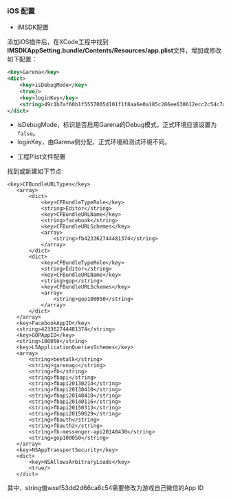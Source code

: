 ### iOS 配置

* iMSDK配置

 添加iOS插件后，在XCode工程中找到**IMSDKAppSetting.bundle/Contents/Resources/app.plist**文件，增加或修改如下配置：

 ```xml
 <key>Garena</key>
 <dict>
     <key>isDebugMode</key>
     <true/>
     <key>loginKey</key>
     <string>49c1b7af60b1f5557005d101f1f8aa6e0a185c286ee630612ecc2c54c7ac7b27</string>
 </dict>
 ```
 
 - isDebugMode，标识是否启用Garena的Debug模式，正式环境应该设置为`false`。
 - loginKey，由Garena侧分配，正式环境和测试环境不同。

* 工程Plist文件配置

 找到或新建如下节点:

 ```plist
<key>CFBundleURLTypes</key>
	<array>
		<dict>
			<key>CFBundleTypeRole</key>
			<string>Editor</string>
			<key>CFBundleURLName</key>
			<string>facebook</string>
			<key>CFBundleURLSchemes</key>
			<array>
				<string>fb423362744481374</string>
			</array>
		</dict>
		<dict>
			<key>CFBundleTypeRole</key>
			<string>Editor</string>
			<key>CFBundleURLName</key>
			<string>gop</string>
			<key>CFBundleURLSchemes</key>
			<array>
				<string>gop100050</string>
			</array>
		</dict>
	</array>
	<key>FacebookAppID</key>
	<string>423362744481374</string>
	<key>GOPAppID</key>
	<string>100050</string>
	<key>LSApplicationQueriesSchemes</key>
	<array>
		<string>beetalk</string>
		<string>garenagc</string>
		<string>fb</string>
		<string>fbapi</string>
		<string>fbapi20130214</string>
		<string>fbapi20130410</string>
		<string>fbapi20140410</string>
		<string>fbapi20140116</string>
		<string>fbapi20150313</string>
		<string>fbapi20150629</string>
		<string>fbauth</string>
		<string>fbauth2</string>
		<string>fb-messenger-api20140430</string>
		<string>gop100050</string>
	</array>
	<key>NSAppTransportSecurity</key>
	<dict>
		<key>NSAllowsArbitraryLoads</key>
		<true/>
	</dict>
 ```

 其中，string值wxef53dd2d66ca6c54需要修改为游戏自己微信的App ID